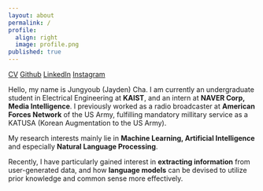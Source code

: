 ```yaml
---
layout: about
permalink: /
profile:
  align: right
  image: profile.png
published: true
---
```

[CV](https://drive.google.com/file/d/1l-2KN_ZEw8UoO2LXBlSjXuni6bFYaU2L/view?usp=sharing)  [Github](https://github.com/sunnyc98)  [LinkedIn](https://www.linkedin.com/in/jungyoub-cha-25303a258/)  [Instagram](https://www.instagram.com/yubb3/)

 Hello, my name is Jungyoub (Jayden) Cha. I am currently an undergraduate student in Electrical Engineering at **KAIST**, and an intern at **NAVER Corp, Media Intelligence**. I previously worked as a radio broadcaster at **American Forces Network** of the US Army, fulfilling mandatory millitary service as a KATUSA (Korean Augmentation to the US Army). 

My research interests mainly lie in **Machine Learning, Artificial Intelligence** and especially **Natural Language Processing**.

Recently, I have particularly gained interest in **extracting information** from user-generated data, and how **language models** can be devised to utilize prior knowledge and common sense more effectively.
